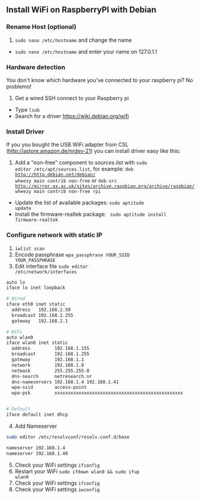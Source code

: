 ## Install WiFi on RaspberryPI with Debian


### Rename Host (optional)

1. <code>sudo nano /etc/hostname</code> and change the name
- <code>sudo nano /etc/hostname</code> and enter your name on 127.0.1.1

### Hardware detection
You don't know which hardware you've connected to your raspberry pi? No problemo!
1. Get a wired SSH connect to your Raspberry pi
- Type <code>lsub</code>
- Search for a driver https://wiki.debian.org/wifi

### Install Driver
If you you bought the USB WiFi adapter from CSL (http://astore.amazon.de/nrdev-21) you can install driver easy like this:
1. Add a "non-free" component to _sources.list_ with <code>sudo editor /etc/apt/sources.list</code>, for example: <code>deb http://http.debian.net/debian/ wheezy main contrib non-free</code> or <code>deb-src http://mirror.ox.ac.uk/sites/archive.raspbian.org/archive/raspbian/ wheezy main contrib non-free rpi</code>
- Update the list of available packages: <code>sudo aptitude update</code>
- Install the firmware-realtek package: <code> sudo aptitude install firmware-realtek</code>

### Configure network with static IP

1. <code>iwlist scan</code>
2. Encode passphrase <code>wpa_passphrase YOUR_SSID YOUR_PASSPHRASE</code>
3. Edit interface file <code>sudo editor /etc/network/interfaces</code>
  ```bash
  auto lo
  iface lo inet loopback
  
  # Wired
  iface eth0 inet static
    address   192.168.2.50
    broadcast 192.168.2.255
    gateway   192.168.2.1
  
  # WiFi
  auto wlan0
  iface wlan0 inet static
    address         192.168.1.155
    broadcast       192.168.1.255
    gateway         192.168.1.1
    network         192.168.1.0
    netmask         255.255.255.0
    dns-search      netresearch.nr
    dns-nameservers 192.168.1.4 192.168.1.41
    wpa-ssid        access-point
    wpa-psk         xxxxxxxxxxxxxxxxxxxxxxxxxxxxxxxxxxxxxxxxxxxxxxxx
  
  
  # Default
  iface default inet dhcp
  ```
4. Add Nameserver 
  ```bash
  sudo editor /etc/resolvconf/resolv.conf.d/base
  ```
  ```bash
  nameserver 192.168.1.4
  nameserver 192.168.1.40
  ```
5. Check your WiFi settings <code>ifconfig</code>
6. Restart your WiFi <code>sudo ifdown wlan0 && sudo ifup wlan0</code>
7. Check your WiFi settings <code>ifconfig</code>
8. Check your WiFi settings <code>iwconfig</code>
